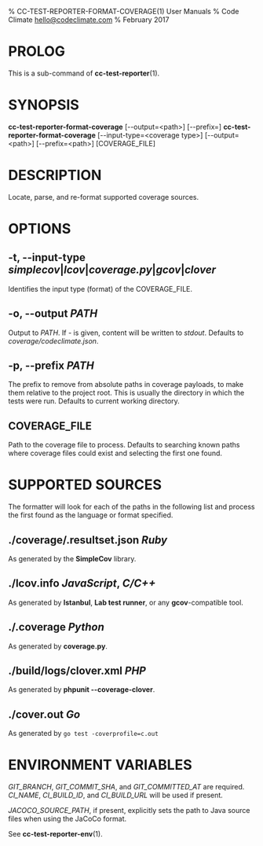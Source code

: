 % CC-TEST-REPORTER-FORMAT-COVERAGE(1) User Manuals
% Code Climate <hello@codeclimate.com>
% February 2017

# PROLOG

This is a sub-command of **cc-test-reporter**(1).

# SYNOPSIS

**cc-test-reporter-format-coverage** [--output=\<path>] [--prefix=<path>]
**cc-test-reporter-format-coverage** [--input-type=\<coverage type>] [--output=\<path>] [--prefix=\<path>] [COVERAGE_FILE]

# DESCRIPTION

Locate, parse, and re-format supported coverage sources.

# OPTIONS

## -t, --input-type *simplecov*|*lcov*|*coverage.py*|*gcov*|*clover*

Identifies the input type (format) of the COVERAGE_FILE.

## -o, --output *PATH*

Output to *PATH*. If *-* is given, content will be written to *stdout*. Defaults
to *coverage/codeclimate.json*.

## -p, --prefix *PATH*

The prefix to remove from absolute paths in coverage payloads, to make
them relative to the project root. This is usually the directory in which the
tests were run. Defaults to current working directory.

## COVERAGE_FILE

Path to the coverage file to process. Defaults to searching known paths where
coverage files could exist and selecting the first one found.

# SUPPORTED SOURCES

The formatter will look for each of the paths in the following list and process
the first found as the language or format specified.

## ./coverage/.resultset.json *Ruby*

As generated by the **SimpleCov** library.

## ./lcov.info *JavaScript*, *C/C++*

As generated by **Istanbul**, **Lab test runner**, or any **gcov**-compatible
tool.

## ./.coverage *Python*

As generated by **coverage.py**.

## ./build/logs/clover.xml *PHP*

As generated by **phpunit --coverage-clover**.

## ./cover.out *Go*

As generated by `go test -coverprofile=c.out`

# ENVIRONMENT VARIABLES

*GIT_BRANCH*, *GIT_COMMIT_SHA*, and *GIT_COMMITTED_AT* are required. *CI_NAME*,
*CI_BUILD_ID*, and *CI_BUILD_URL* will be used if present.

*JACOCO_SOURCE_PATH*, if present, explicitly sets the path to Java source files when using the JaCoCo format.

See **cc-test-reporter-env**(1).

